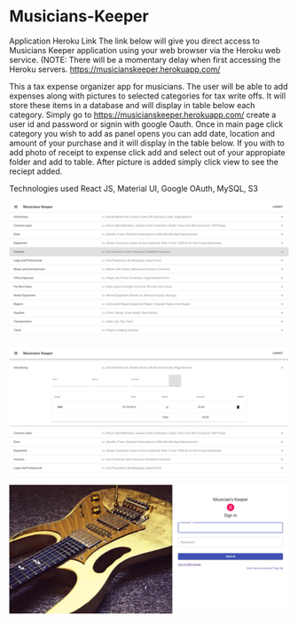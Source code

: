 # Musicians-Keeper
Application Heroku Link The link below will give you direct access to Musicians Keeper application using your web browser via the Heroku web service. (NOTE: There will be a momentary delay when first accessing the Heroku servers. https://musicianskeeper.herokuapp.com/

This a tax expense organizer app for musicians. The user will be able to add expenses 
along with pictures to selected categories for tax write offs. It will store these 
items in a database and will display in table below each category. Simply go to 
https://musicianskeeper.herokuapp.com/ create a user id and password or signin with 
google Oauth. Once in main page click category you wish to add as panel opens you can 
add date, location and amount of your purchase and it will display in the table below.
If you with to add photo of receipt to expense click add and select out of your appropiate
folder and add to table. After picture is added simply click view to see the reciept added.

Technologies used React JS, Material UI, Google OAuth, MySQL, S3

![UI DISPLAY](IMG/mk1.png)

![EXPENSE ADDED](IMG/mk2.png)

![SIGNIN PAGE](IMG/mk3.png)


